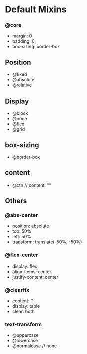 # Default Mixins

### @core
- margin: 0
- padding: 0
- box-sizing: border-box

## Position

- @fixed
- @absolute
- @relative

## Display
- @block
- @none
- @flex
- @grid

## box-sizing
- @border-box

## content
- @ctn // content: ""

## Others

### @abs-center
- position: absolute
- top: 50%
- left: 50%
- transform: translate(-50%, -50%)

### @flex-center
- display: flex
- align-items: center
- justify-content: center

### @clearfix
- content: ''
- display: table
- clear: both

### text-transform
- @uppercase
- @lowercase
- @normalcase // none
